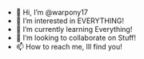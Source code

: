 - 👋 Hi, I’m @warpony17
- 👀 I’m interested in EVERYTHING!
- 🌱 I’m currently learning Everything!
- 💞️ I’m looking to collaborate on Stuff!
- 📫 How to reach me, Ill find you!

<!---
warpony17/warpony17 is a ✨ special ✨ repository because its `README.md` (this file) appears on your GitHub profile.
You can click the Preview link to take a look at your changes.
--->
